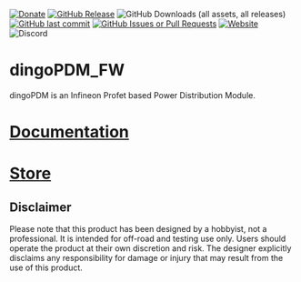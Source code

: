 [![Donate](https://img.shields.io/badge/Donate-PayPal-blue.svg)](https://www.paypal.com/donate/?hosted_button_id=HDE8YCVY9NR2L) 
[![GitHub Release](https://img.shields.io/github/v/release/corygrant/dingoPDM_FW?include_prereleases&display_name=tag)](https://github.com/corygrant/dingoPDM_FW/releases)
![GitHub Downloads (all assets, all releases)](https://img.shields.io/github/downloads/corygrant/dingoPDM_FW/total)
[![GitHub last commit](https://img.shields.io/github/last-commit/corygrant/dingoPDM_FW)](https://github.com/corygrant/DingoPDM_FW/commits/master/)
[![GitHub Issues or Pull Requests](https://img.shields.io/github/issues/corygrant/dingoPDM_FW)](https://github.com/corygrant/DingoPDM_FW/issues)
[![Website](https://img.shields.io/website?url=https%3A%2F%2Fcorygrant.github.io%2FdingoPDM%2F&label=docs)](https://corygrant.github.io/dingoPDM/)
![Discord](https://img.shields.io/discord/1243358184266010667?label=discord)

# dingoPDM_FW

dingoPDM is an Infineon Profet based Power Distribution Module. 

# [**Documentation**](https://corygrant.github.io/dingoPDM/)

# [**Store**](https://dingo-electronics.square.site/product/dingopdm/1)

## Disclaimer
Please note that this product has been designed by a hobbyist, not a professional. It is intended for off-road and testing use only. Users should operate the product at their own discretion and risk. The designer explicitly disclaims any responsibility for damage or injury that may result from the use of this product.